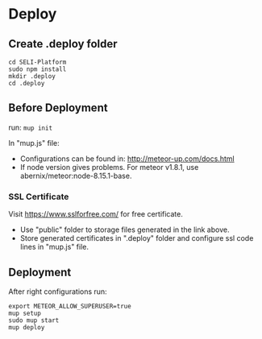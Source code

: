 # Deploy

## Create .deploy folder

```
cd SELI-Platform
sudo npm install
mkdir .deploy
cd .deploy
```

## Before Deployment

run: ```mup init```

In "mup.js" file:

- Configurations can be found in: http://meteor-up.com/docs.html 
- If node version gives problems. For meteor v1.8.1, use abernix/meteor:node-8.15.1-base.

### SSL Certificate

Visit https://www.sslforfree.com/ for free certificate.

- Use "public" folder to storage files generated in the link above.
- Store generated certificates in ".deploy" folder and configure ssl code lines in "mup.js" file.

## Deployment

After right configurations run:

```
export METEOR_ALLOW_SUPERUSER=true
mup setup
sudo mup start
mup deploy
```
